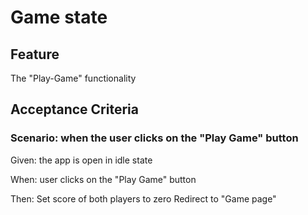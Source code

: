 # Game state

## Feature

The "Play-Game" functionality

## Acceptance Criteria

### Scenario: when the user clicks on the "Play Game" button

  Given: the app is open in idle state

  When: user clicks on the "Play Game" button

  Then: Set score of both players to zero
  Redirect to "Game page"
